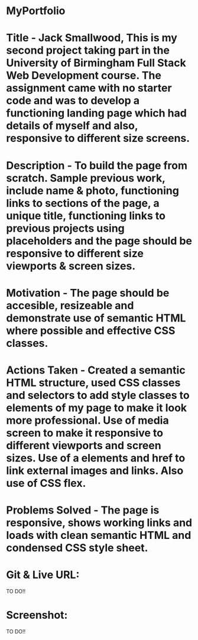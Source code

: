 # MyPortfolio

# Title - Jack Smallwood, This is my second project taking part in the University of Birmingham Full Stack Web Development course. The assignment came with no starter code and was to develop a functioning landing page which had details of myself and also, responsive to different size screens.

# Description - To build the page from scratch. Sample previous work, include name & photo, functioning links to sections of the page, a unique title, functioning links to previous projects using placeholders and the page should be responsive to different size viewports & screen sizes.

# Motivation - The page should be accesible, resizeable and demonstrate use of semantic HTML where possible and effective CSS classes.

# Actions Taken - Created a semantic HTML structure, used CSS classes and selectors to add style classes to elements of my page to make it look more professional. Use of media screen to make it responsive to different viewports and screen sizes. Use of a elements and href to link external images and links. Also use of CSS flex. 

# Problems Solved - The page is responsive, shows working links and loads with clean semantic HTML and condensed CSS style sheet.

# Git & Live URL:

TO DO!!

# Screenshot: 

TO DO!!